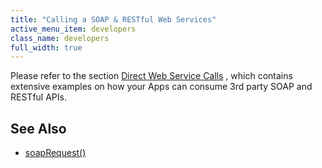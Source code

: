```yaml
---
title: "Calling a SOAP & RESTful Web Services"
active_menu_item: developers
class_name: developers
full_width: true
---
```



Please refer to the section [Direct Web Service Calls](calling-web-services) , which contains extensive examples on how your Apps can consume 3rd party SOAP and RESTful APIs.

## See Also

 - [soapRequest()](../../../client-api/soap-restful-ajax-calls/soaprequest)

